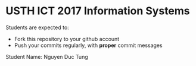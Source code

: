 USTH ICT 2017 Information Systems
=====================================

Students are expected to:
* Fork this repository to your github account
* Push your commits regularly, with **proper** commit messages

Student Name: Nguyen Duc Tung
